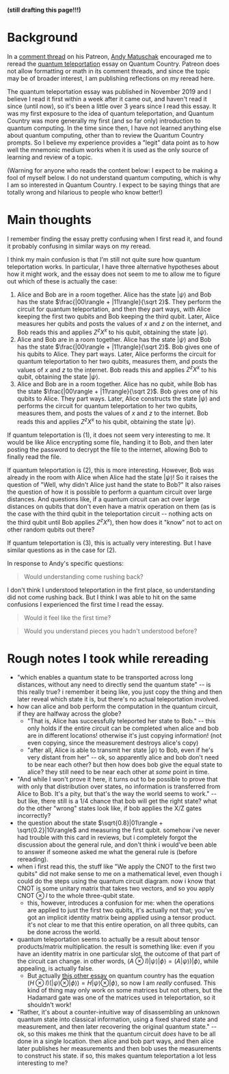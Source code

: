 **(still drafting this page!!!)**

# Background

In a [comment thread](https://www.patreon.com/posts/towards-impact-76438674) on his Patreon, [Andy Matuschak](https://andymatuschak.org/) encouraged me to reread the [quantum teleportation](https://quantum.country/teleportation) essay on Quantum Country. Patreon does not allow formatting or math in its comment threads, and since the topic may be of broader interest, I am publishing reflections on my reread here.

The quantum teleportation essay was published in November 2019 and I believe I read it first within a week after it came out, and haven't read it since (until now), so it's been a little over 3 years since I read this essay. It was my first exposure to the idea of quantum teleportation, and Quantum Country was more generally my first (and so far only) introduction to quantum computing. In the time since then, I have not learned anything else about quantum computing, other than to review the Quantum Country prompts. So I believe my experience provides a "legit" data point as to how well the mnemonic medium works when it is used as the only source of learning and review of a topic.

(Warning for anyone who reads the content below: I expect to be making a fool of myself below.  I do not understand quantum computing, which is why I am so interested in Quantum Country. I expect to be saying things that are totally wrong and hilarious to people who know better!)

# Main thoughts

I remember finding the essay pretty confusing when I first read it, and found it probably confusing in similar ways on my reread.

I think my main confusion is that I'm still not quite sure how quantum teleportation works. In particular, I have three alternative hypotheses about how it might work, and the essay does not seem to me to allow me to figure out which of these is actually the case:

1. Alice and Bob are in a room together. Alice has the state $|\psi\rangle$ and Bob has the state $\frac{|00\rangle + |11\rangle}{\sqrt 2}$. They perform the circuit for quantum teleportation, and then they part ways, with Alice keeping the first two qubits and Bob keeping the third qubit. Later, Alice measures her qubits and posts the values of $x$ and $z$ on the internet, and Bob reads this and applies $Z^z X^x$ to his qubit, obtaining the state $|\psi\rangle$.
2. Alice and Bob are in a room together. Alice has the state $|\psi\rangle$ and Bob has the state $\frac{|00\rangle + |11\rangle}{\sqrt 2}$. Bob gives one of his qubits to Alice. They part ways. Later, Alice performs the circuit for quantum teleportation to her two qubits, measures them, and posts the values of $x$ and $z$ to the internet. Bob reads this and applies $Z^z X^x$ to his qubit, obtaining the state $|\psi\rangle$.
3. Alice and Bob are in a room together. Alice has no qubit, while Bob has the state $\frac{|00\rangle + |11\rangle}{\sqrt 2}$. Bob gives one of his qubits to Alice. They part ways. Later, Alice constructs the state $|\psi\rangle$ and performs the circuit for quantum teleportation to her two qubits, measures them, and posts the values of $x$ and $z$ to the internet. Bob reads this and applies $Z^z X^x$ to his qubit, obtaining the state $|\psi\rangle$.

If quantum teleportation is (1), it does not seem very interesting to me. It would be like Alice encrypting some file, handing it to Bob, and then later posting the password to decrypt the file to the internet, allowing Bob to finally read the file.

If quantum teleportation is (2), this is more interesting. However, Bob was already in the room with Alice when Alice had the state $|\psi\rangle$! So it raises the question of "Well, why didn't Alice just hand the state to Bob?" It also raises the question of how it is possible to perform a quantum circuit over large distances. And questions like, if a quantum circuit can act over large distances on qubits that don't even have a matrix operation on them (as is the case with the third qubit in the teleportation circuit -- nothing acts on the third qubit until Bob applies $Z^z X^x$), then how does it "know" not to act on other random qubits out there?

If quantum teleportation is (3), this is actually very interesting. But I have similar questions as in the case for (2).

In response to Andy's specific questions:

> Would understanding come rushing back?

I don't think I understood teleportation in the first place, so understanding did not come rushing back.  But I think I was able to hit on the same confusions I experienced the first time I read the essay.

> Would it feel like the first time?



> Would you understand pieces you hadn't understood before?



# Rough notes I took while rereading

- "which enables a quantum state to be transported across long distances, without any need to directly send the quantum state" -- is this really true? i remember it being like, you just copy the thing and then later reveal which state it is, but there's no actual teleportation involved.
- how can alice and bob perform the computation in the quantum circuit, if they are halfway across the globe?
	- "That is, Alice has successfully teleported her state to Bob." -- this only holds if the entire circuit can be completed when alice and bob are in different locations! otherwise it's just copying information! (not even copying, since the measurement destroys alice's copy)
	- "after all, Alice is able to transmit her state $|\psi\rangle$ to Bob, even if he's very distant from her" -- ok, so apparently alice and bob don't need to be near each other? but then how does bob give the equal state to alice? they still need to be near each other at *some* point in time.
- "And while I won't prove it here, it turns out to be possible to prove that with only that distribution over states, no information is transferred from Alice to Bob. It's a pity, but that's the way the world seems to work." -- but like, there still is a 1/4 chance that bob will get the right state? what do the other "wrong" states look like, if bob applies the X/Z gates incorrectly?
- the question about the state $\sqrt{0.8}|01\rangle + \sqrt{0.2}|10\rangle$ and measuring the first qubit. somehow i've never had trouble with this card in reviews, but i completely forgot the discussion about the general rule, and don't think i would've been able to answer if someone asked me what the general rule is (before rereading).
- when i first read this, the stuff like "We apply the CNOT to the first two qubits" did not make sense to me on a mathematical level, even though i could do the steps using the quantum circuit diagram. now i know that CNOT is some unitary matrix that takes two vectors, and so you apply $\mathrm{CNOT} \otimes I$ to the whole three-qubit state.
	- this, however, introduces a confusion for me: when the operations are applied to just the first two qubits, it's actually not that; you've got an implicit identity matrix being applied using a tensor product. it's not clear to me that this entire operation, on all three qubits, can be done across the world.
- quantum teleportation seems to actually be a result about tensor products/matrix multiplication. the result is something like: even if you have an identity matrix in one particular slot, the outcome of that part of the circuit can change. in other words, $(A \otimes I)|\psi\rangle |\phi\rangle = (A|\psi\rangle)|\phi\rangle$, while appealing, is actually false.
	- But actually [this other essay](https://quantum.country/qm#fourth-postulate-qm) on quantum country has the equation $(H \otimes I)(|\psi\rangle \otimes |\phi\rangle) = H|\psi\rangle \otimes |\phi\rangle$, so now I am *really* confused. This kind of thing may only work on some matrices but not others, but the Hadamard gate was one of the matrices used in teleportation, so it shouldn't work!
- "Rather, it's about a counter-intuitive way of disassembling an unknown quantum state into classical information, using a fixed shared state and measurement, and then later recovering the original quantum state." -- ok, so this makes me think that the quantum circuit *does* have to be all done in a single location. then alice and bob part ways, and then alice later publishes her measurements and then bob uses the measurements to construct his state. if so, this makes quantum teleportation a lot less interesting to me?